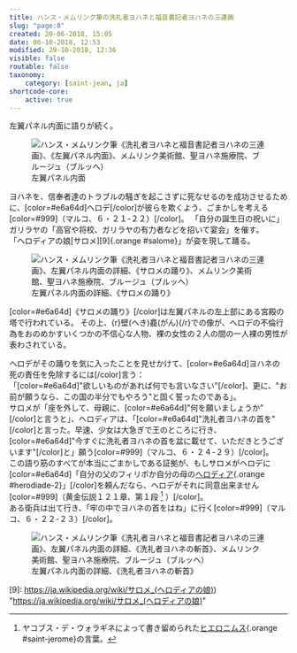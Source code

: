 ```yaml
---
title: ハンス・メムリンク筆の洗礼者ヨハネと福音書記者ヨハネの三連画
slug: "page:8"
created: 20-06-2018, 15:05
date: 06-10-2018, 12:53
modified: 29-10-2018, 12:36
visible: false
routable: false
taxonomy:
    category: [saint-jean, ja]
shortcode-core:
    active: true
---
```

左翼パネル内面に語りが続く。

<figure><picture>
<source
sizes="(max-width: 767px) 98vw, (min-width: 959px) 50vw, 86vw"
srcset="
/user/sites/docs/pages/01.home/06.bruges/01.hopital-saint-jean/01.saint-jean/08.saint-jean_8/saint-jean_sans-cadre-280.webp 280w,
/user/sites/docs/pages/01.home/06.bruges/01.hopital-saint-jean/01.saint-jean/08.saint-jean_8/saint-jean_sans-cadre-380.webp 380w,
/user/sites/docs/pages/01.home/06.bruges/01.hopital-saint-jean/01.saint-jean/08.saint-jean_8/saint-jean_sans-cadre-480.webp 480w,
/user/sites/docs/pages/01.home/06.bruges/01.hopital-saint-jean/01.saint-jean/08.saint-jean_8/saint-jean_sans-cadre-640.webp 640w,
/user/sites/docs/pages/01.home/06.bruges/01.hopital-saint-jean/01.saint-jean/08.saint-jean_8/saint-jean_sans-cadre-840.webp 840w,
/user/sites/docs/pages/01.home/06.bruges/01.hopital-saint-jean/01.saint-jean/08.saint-jean_8/saint-jean_sans-cadre-1280.webp 1280w,
/user/sites/docs/pages/01.home/06.bruges/01.hopital-saint-jean/01.saint-jean/08.saint-jean_8/saint-jean_sans-cadre-1600.webp 1600w,
/user/sites/docs/pages/01.home/06.bruges/01.hopital-saint-jean/01.saint-jean/08.saint-jean_8/saint-jean_sans-cadre-1920.webp 1920w"
type="image/webp" />
<img
src="/user/sites/docs/pages/01.home/06.bruges/01.hopital-saint-jean/01.saint-jean/08.saint-jean_8/saint-jean_sans-cadre-640.jpg" title="ハンス・メムリンク筆《洗礼者ヨハネと福音書記者ヨハネの三連画》、《左翼パネル内面》、メムリンク美術館、聖ヨハネ施療院、ブルージュ（ブルッヘ）" alt="ハンス・メムリンク筆《洗礼者ヨハネと福音書記者ヨハネの三連画》、《左翼パネル内面》、メムリンク美術館、聖ヨハネ施療院、ブルージュ（ブルッヘ）" class="class-40-img"
sizes="(max-width: 767px) 98vw, (min-width: 959px) 50vw, 86vw"
srcset="
/user/sites/docs/pages/01.home/06.bruges/01.hopital-saint-jean/01.saint-jean/08.saint-jean_8/saint-jean_sans-cadre-280.jpg 280w,
/user/sites/docs/pages/01.home/06.bruges/01.hopital-saint-jean/01.saint-jean/08.saint-jean_8/saint-jean_sans-cadre-380.jpg 380w,
/user/sites/docs/pages/01.home/06.bruges/01.hopital-saint-jean/01.saint-jean/08.saint-jean_8/saint-jean_sans-cadre-480.jpg 480w,
/user/sites/docs/pages/01.home/06.bruges/01.hopital-saint-jean/01.saint-jean/08.saint-jean_8/saint-jean_sans-cadre-640.jpg 640w,
/user/sites/docs/pages/01.home/06.bruges/01.hopital-saint-jean/01.saint-jean/08.saint-jean_8/saint-jean_sans-cadre-840.jpg 840w,
/user/sites/docs/pages/01.home/06.bruges/01.hopital-saint-jean/01.saint-jean/08.saint-jean_8/saint-jean_sans-cadre-1280.jpg 1280w,
/user/sites/docs/pages/01.home/06.bruges/01.hopital-saint-jean/01.saint-jean/08.saint-jean_8/saint-jean_sans-cadre-1600.jpg 1600w,
/user/sites/docs/pages/01.home/06.bruges/01.hopital-saint-jean/01.saint-jean/08.saint-jean_8/saint-jean_sans-cadre-1920.jpg 1920w">
</picture><figcaption>左翼パネル内面</figcaption></figure>

ヨハネを、信奉者達のトラブルの騒ぎを起こさずに死なせるのを成功させるために、[color=#e6a64d]ヘロデ[/color]が彼らを欺くよう、ごまかしを考える[color=#999]（マルコ、６・２１-２２）[/color]。
「自分の誕生日の祝いに」ガリラヤの「高官や将校、ガリラヤの有力者などを招いて宴会」を催す。  
「ヘロディアの娘[サロメ][9]{.orange #salome}」が姿を現して踊る。

<figure><picture>
<source
sizes="(max-width: 767px) 98vw, (min-width: 959px) 50vw, 86vw"
srcset="
/user/sites/docs/pages/01.home/06.bruges/01.hopital-saint-jean/01.saint-jean/08.saint-jean_8/salome-280.webp 280w,
/user/sites/docs/pages/01.home/06.bruges/01.hopital-saint-jean/01.saint-jean/08.saint-jean_8/salome-380.webp 380w,
/user/sites/docs/pages/01.home/06.bruges/01.hopital-saint-jean/01.saint-jean/08.saint-jean_8/salome-480.webp 480w,
/user/sites/docs/pages/01.home/06.bruges/01.hopital-saint-jean/01.saint-jean/08.saint-jean_8/salome-640.webp 640w,
/user/sites/docs/pages/01.home/06.bruges/01.hopital-saint-jean/01.saint-jean/08.saint-jean_8/salome-840.webp 840w,
/user/sites/docs/pages/01.home/06.bruges/01.hopital-saint-jean/01.saint-jean/08.saint-jean_8/salome-1280.webp 1280w,
/user/sites/docs/pages/01.home/06.bruges/01.hopital-saint-jean/01.saint-jean/08.saint-jean_8/salome-1600.webp 1600w,
/user/sites/docs/pages/01.home/06.bruges/01.hopital-saint-jean/01.saint-jean/08.saint-jean_8/salome-1920.webp 1920w"
type="image/webp" />
<img
src="/user/sites/docs/pages/01.home/06.bruges/01.hopital-saint-jean/01.saint-jean/08.saint-jean_8/salome-640.jpg" title="ハンス・メムリンク筆《洗礼者ヨハネと福音書記者ヨハネの三連画》、左翼パネル内面の詳細、《サロメの踊り》、メムリンク美術館、聖ヨハネ施療院、ブルージュ（ブルッヘ）" alt="ハンス・メムリンク筆《洗礼者ヨハネと福音書記者ヨハネの三連画》、左翼パネル内面の詳細、《サロメの踊り》、メムリンク美術館、聖ヨハネ施療院、ブルージュ（ブルッヘ）" class="class-80-img"
sizes="(max-width: 767px) 98vw, (min-width: 959px) 50vw, 86vw"
srcset="
/user/sites/docs/pages/01.home/06.bruges/01.hopital-saint-jean/01.saint-jean/08.saint-jean_8/salome-280.jpg 280w,
/user/sites/docs/pages/01.home/06.bruges/01.hopital-saint-jean/01.saint-jean/08.saint-jean_8/salome-380.jpg 380w,
/user/sites/docs/pages/01.home/06.bruges/01.hopital-saint-jean/01.saint-jean/08.saint-jean_8/salome-480.jpg 480w,
/user/sites/docs/pages/01.home/06.bruges/01.hopital-saint-jean/01.saint-jean/08.saint-jean_8/salome-640.jpg 640w,
/user/sites/docs/pages/01.home/06.bruges/01.hopital-saint-jean/01.saint-jean/08.saint-jean_8/salome-840.jpg 840w,
/user/sites/docs/pages/01.home/06.bruges/01.hopital-saint-jean/01.saint-jean/08.saint-jean_8/salome-1280.jpg 1280w,
/user/sites/docs/pages/01.home/06.bruges/01.hopital-saint-jean/01.saint-jean/08.saint-jean_8/salome-1600.jpg 1600w,
/user/sites/docs/pages/01.home/06.bruges/01.hopital-saint-jean/01.saint-jean/08.saint-jean_8/salome-1920.jpg 1920w">
</picture><figcaption>左翼パネル内面の詳細、《サロメの踊り》</figcaption></figure>

[color=#e6a64d]《サロメの踊り》[/color]は左翼パネルの左上部にある宮殿の塔で行われている。
その上、{r}壁(へき)龕(がん){/r}での像が、ヘロデの不倫行為をおのめかすいくつかの不信心な人物、裸の女性の２人の間の一人裸の男性が表わされている。

ヘロデがその踊りを気に入ったことを見せかけて、[color=#e6a64d]ヨハネの死の責任を免除するには[/color]言う：  
「[color=#e6a64d]"欲しいものがあれば何でも言いなさい"[/color]、更に、"お前が願うなら、この国の半分でもやろう"と固く誓ったのである」。  
サロメが「座を外して、母親に、[color=#e6a64d]"何を願いましょうか"[/color]と言うと」、ヘロディアは、「[color=#e6a64d]"洗礼者ヨハネの首を"[/color]と言った。早速、少女は大急ぎで王のところに行き、[color=#e6a64d]"今すぐに洗礼者ヨハネの首を盆に載せて、いただきとうございます"[/color]と」願う[color=#999]（マルコ、６・２４-２９）[/color]。  
この語り筋のすべてが本当にごまかしである証拠が、もしサロメがヘロデに[color=#e6a64d]「自分の父のフィリポか自分の母の[ヘロディア][6]{.orange #herodiade-2}」[/color]を頼んだなら、ヘロデがそれに同意出来ません[color=#999]（黄金伝説１２１章、第１段 [^1] ）[/color]。  
ある衛兵は出て行き、「牢の中でヨハネの首をはね」に行く[color=#999]（マルコ、６・２２-２３）[/color]。

<figure><picture>
<source
sizes="(max-width: 767px) 98vw, (min-width: 959px) 50vw, 86vw"
srcset="
/user/sites/docs/pages/01.home/06.bruges/01.hopital-saint-jean/01.saint-jean/08.saint-jean_8/decollation-280.webp 280w,
/user/sites/docs/pages/01.home/06.bruges/01.hopital-saint-jean/01.saint-jean/08.saint-jean_8/decollation-380.webp 380w,
/user/sites/docs/pages/01.home/06.bruges/01.hopital-saint-jean/01.saint-jean/08.saint-jean_8/decollation-480.webp 480w,
/user/sites/docs/pages/01.home/06.bruges/01.hopital-saint-jean/01.saint-jean/08.saint-jean_8/decollation-640.webp 640w,
/user/sites/docs/pages/01.home/06.bruges/01.hopital-saint-jean/01.saint-jean/08.saint-jean_8/decollation-840.webp 840w,
/user/sites/docs/pages/01.home/06.bruges/01.hopital-saint-jean/01.saint-jean/08.saint-jean_8/decollation-1280.webp 1280w,
/user/sites/docs/pages/01.home/06.bruges/01.hopital-saint-jean/01.saint-jean/08.saint-jean_8/decollation-1600.webp 1600w,
/user/sites/docs/pages/01.home/06.bruges/01.hopital-saint-jean/01.saint-jean/08.saint-jean_8/decollation-1920.webp 1920w"
type="image/webp" />
<img
src="/user/sites/docs/pages/01.home/06.bruges/01.hopital-saint-jean/01.saint-jean/08.saint-jean_8/decollation-640.jpg" title="ハンス・メムリンク筆《洗礼者ヨハネと福音書記者ヨハネの三連画》、左翼パネル内面の詳細、《洗礼者ヨハネの斬首》、メムリンク美術館、聖ヨハネ施療院、ブルージュ（ブルッヘ）" alt="ハンス・メムリンク筆《洗礼者ヨハネと福音書記者ヨハネの三連画》、左翼パネル内面の詳細、《洗礼者ヨハネの斬首》、メムリンク美術館、聖ヨハネ施療院、ブルージュ（ブルッヘ）" class="class-diane-img"
sizes="(max-width: 767px) 98vw, (min-width: 959px) 50vw, 86vw"
srcset="
/user/sites/docs/pages/01.home/06.bruges/01.hopital-saint-jean/01.saint-jean/08.saint-jean_8/decollation-280.jpg 280w,
/user/sites/docs/pages/01.home/06.bruges/01.hopital-saint-jean/01.saint-jean/08.saint-jean_8/decollation-380.jpg 380w,
/user/sites/docs/pages/01.home/06.bruges/01.hopital-saint-jean/01.saint-jean/08.saint-jean_8/decollation-480.jpg 480w,
/user/sites/docs/pages/01.home/06.bruges/01.hopital-saint-jean/01.saint-jean/08.saint-jean_8/decollation-640.jpg 640w,
/user/sites/docs/pages/01.home/06.bruges/01.hopital-saint-jean/01.saint-jean/08.saint-jean_8/decollation-840.jpg 840w,
/user/sites/docs/pages/01.home/06.bruges/01.hopital-saint-jean/01.saint-jean/08.saint-jean_8/decollation-1280.jpg 1280w,
/user/sites/docs/pages/01.home/06.bruges/01.hopital-saint-jean/01.saint-jean/08.saint-jean_8/decollation-1600.jpg 1600w,
/user/sites/docs/pages/01.home/06.bruges/01.hopital-saint-jean/01.saint-jean/08.saint-jean_8/decollation-1920.jpg 1920w">
</picture><figcaption>左翼パネル内面の詳細、《洗礼者ヨハネの斬首》</figcaption></figure>

[^1]: ヤコブス・デ・ウォラギネによって書き留められた[ヒエロニムス](https://ja.wikipedia.org/wiki/ヒエロニムス "https://ja.wikipedia.org/wiki/ヒエロニムス"){.orange #saint-jerome}の言葉。

[6]: https://ja.wikipedia.org/wiki/ヘロデヤ "https://ja.wikipedia.org/wiki/ヘロディア"
[7]: https://fr.wikipedia.org/wiki/Hérode_Boëthos "https://fr.wikipedia.org/wiki/Hérode_Boëthos"
[9]: https://ja.wikipedia.org/wiki/サロメ_(ヘロディアの娘)) "https://ja.wikipedia.org/wiki/サロメ_(ヘロディアの娘)"